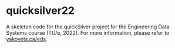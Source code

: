 # quicksilver22

A skeleton code for the quickSilver project for the Engineering Data Systems course (TU/e, 2022).
For more information, please refer to [yakovets.ca/eds]().


